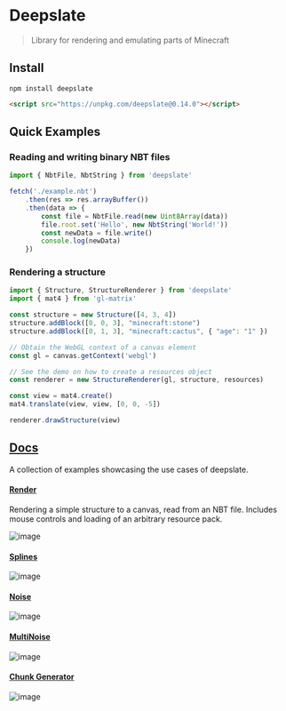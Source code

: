 # Deepslate
> Library for rendering and emulating parts of Minecraft

## Install
```
npm install deepslate
```
```html
<script src="https://unpkg.com/deepslate@0.14.0"></script>
```

## Quick Examples

### Reading and writing binary NBT files
```ts
import { NbtFile, NbtString } from 'deepslate'

fetch('./example.nbt')
	.then(res => res.arrayBuffer())
	.then(data => {
		const file = NbtFile.read(new Uint8Array(data))
		file.root.set('Hello', new NbtString('World!'))
		const newData = file.write()
		console.log(newData)
	})
```

### Rendering a structure
```ts
import { Structure, StructureRenderer } from 'deepslate'
import { mat4 } from 'gl-matrix'

const structure = new Structure([4, 3, 4])
structure.addBlock([0, 0, 3], "minecraft:stone")
structure.addBlock([0, 1, 3], "minecraft:cactus", { "age": "1" })

// Obtain the WebGL context of a canvas element
const gl = canvas.getContext('webgl')

// See the demo on how to create a resources object
const renderer = new StructureRenderer(gl, structure, resources)

const view = mat4.create()
mat4.translate(view, view, [0, 0, -5])

renderer.drawStructure(view)
```

## [Docs](https://misode.github.io/deepslate/)
A collection of examples showcasing the use cases of deepslate.

#### [Render](https://misode.github.io/deepslate/examples/structurerenderer/)
Rendering a simple structure to a canvas, read from an NBT file.
Includes mouse controls and loading of an arbitrary resource pack.

![image](https://user-images.githubusercontent.com/17352009/131235802-ed6c6617-f054-4312-b567-f2692196bfaa.png)

#### [Splines](https://misode.github.io/deepslate/examples/splines/)
![image](https://user-images.githubusercontent.com/17352009/132134408-e140b1f2-d5df-4f6c-9913-6a8a5c01fd3c.png)

#### [Noise](https://misode.github.io/deepslate/examples/noise/)
![image](https://user-images.githubusercontent.com/17352009/132598742-7f9fc32c-58b7-45f0-8d4b-ae132a94b2b5.png)

#### [MultiNoise](https://misode.github.io/deepslate/examples/multinoise/) 
![image](https://user-images.githubusercontent.com/17352009/132134430-f21970b6-aaa8-4a95-9aa3-a52ea60bc0b0.png)

#### [Chunk Generator](https://misode.github.io/deepslate/examples/chunkgenerator/)
![image](https://user-images.githubusercontent.com/17352009/132598866-d2d61f8a-0d82-447d-a74b-97401f1a2425.png)
